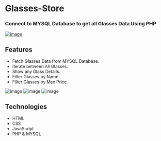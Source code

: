 # Glasses-Store
### Connect to MYSQL Database to get all Glasses Data Using PHP
[![image](https://user-images.githubusercontent.com/81237428/225971652-e13cbf0c-19d2-4a95-89e7-ee5e6586dac6.png)](https://user-images.githubusercontent.com/81237428/225971804-1f4effb4-408e-4448-b7cb-e1fbe122153c.mp4)

## Features
- Fetch Glasses Data from MYSQL Database.
- Iterate between All Glasses.
- Show any Glass Details.
- Filter Glasses by Name.
- Filter Glasses by Max Price.</br>

![image](https://user-images.githubusercontent.com/81237428/225972603-9472b93e-7599-404c-8b02-c82eb2268ec9.png)
![image](https://user-images.githubusercontent.com/81237428/225972316-cfda8b5f-c083-40b5-a83a-81ffa4de5a66.png)
![image](https://user-images.githubusercontent.com/81237428/225971359-57ee8b2e-063c-4602-8ee8-8c8776fd80e2.png)

## Technologies
- HTML 
- CSS
- JavaScript
- PHP & MYSQL





